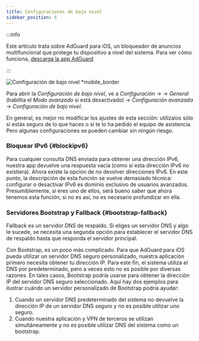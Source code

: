 ```yaml
---
title: Configuraciones de bajo nivel
sidebar_position: 6
---
```


:::info

Este artículo trata sobre AdGuard para iOS, un bloqueador de anuncios multifuncional que protege tu dispositivo a nivel del sistema. Para ver cómo funciona, [descarga la app AdGuard](https://agrd.io/download-kb-adblock)

:::

![Configuración de bajo nivel \*mobile\_border](https://cdn.adtidy.org/public/Adguard/Blog/ios_lowlevel.PNG)

Para abrir la _Configuración de bajo nivel_, ve a _Configuración_ → → _General_ (habilita el _Modo avanzado_ si está desactivado) → _Configuración avanzada_ → _Configuración de bajo nivel_.

En general, es mejor no modificar los ajustes de esta sección: utilízalos sólo si estás seguro de lo que haces o si te lo ha pedido el equipo de asistencia. Pero algunas configuraciones se pueden cambiar sin ningún riesgo.

### Bloquear IPv6 {#blockipv6}

Para cualquier consulta DNS enviada para obtener una dirección IPv6, nuestra app devuelve una respuesta vacía (como si esta dirección IPv6 no existiera). Ahora existe la opción de no devolver direcciones IPv6. En este punto, la descripción de esta función se vuelve demasiado técnica: configurar o desactivar IPv6 es dominio exclusivo de usuarios avanzados. Presumiblemente, si eres uno de ellos, será bueno saber que ahora tenemos esta función, si no es así, no es necesario profundizar en ella.

### Servidores Bootstrap y Fallback {#bootstrap-fallback}

Fallback es un servidor DNS de respaldo. Si eliges un servidor DNS y algo le sucede, se necesita una segunda opción para establecer el servidor DNS de respaldo hasta que responda el servidor principal.

Con Bootstrap, es un poco más complicado. Para que AdGuard para iOS pueda utilizar un servidor DNS seguro personalizado, nuestra aplicación primero necesita obtener tu dirección IP. Para este fin, el sistema utiliza el DNS por predeterminado, pero a veces esto no es posible por diversas razones. En tales casos, Bootstrap podría usarse para obtener la dirección IP del servidor DNS seguro seleccionado. Aquí hay dos ejemplos para ilustrar cuándo un servidor personalizado de Bootstrap podría ayudar:

1. Cuando un servidor DNS predeterminado del sistema no devuelve la dirección IP de un servidor DNS seguro y no es posible utilizar uno seguro.
2. Cuando nuestra aplicación y VPN de terceros se utilizan simultáneamente y no es posible utilizar DNS del sistema como un bootstrap.
